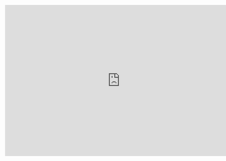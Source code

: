 <iframe src="https://docs.google.com/forms/d/e/1FAIpQLSeLF8H4KXQO1AFF1-6_Obmgk_TKieHnEZAX_jFLEo0CHsnApg/viewform?embedded=true" width="760" height="500" frameborder="0" marginheight="0" marginwidth="0">Загрузка...</iframe>

